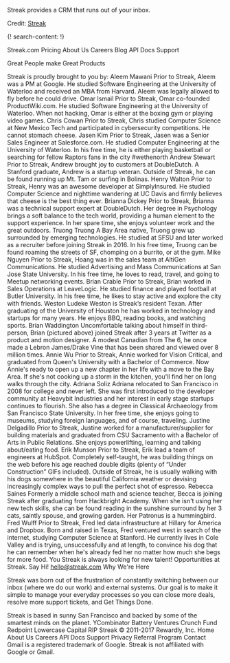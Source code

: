 
Streak provides a CRM that runs out of your inbox.

Credit: [Streak](https://www.streak.com/)

{! search-content: !}

Streak.com
Pricing About Us Careers Blog API Docs Support

Great People make Great Products

Streak is proudly brought to you by:
Aleem Mawani 
Prior to Streak, Aleem was a PM at Google. He studied Software Engineering at the University of Waterloo and received an MBA from Harvard. Aleem was legally allowed to fly before he could drive.
Omar Ismail 
Prior to Streak, Omar co-founded ProductWiki.com. He studied Software Engineering at the University of Waterloo. When not hacking, Omar is either at the boxing gym or playing video games.
Chris Cowan
Prior to Streak, Chris studied Computer Science at New Mexico Tech and participated in cybersecurity competitions. He cannot stomach cheese.
Jasen Kim
Prior to Streak, Jasen was a Senior Sales Engineer at Salesforce.com. He studied Computer Engineering at the University of Waterloo. In his free time, he is either playing basketball or searching for fellow Raptors fans in the city #wethenorth
Andrew Stewart 
Prior to Streak, Andrew brought joy to customers at DoubleDutch. A Stanford graduate, Andrew is a startup veteran. Outside of Streak, he can be found running up Mt. Tam or surfing in Bolinas.
Henry Walton
Prior to Streak, Henry was an awesome developer at SimplyInsured. He studied Computer Science and nighttime wandering at UC Davis and firmly believes that cheese is the best thing ever.
Brianna Dickey
Prior to Streak, Brianna was a technical support expert at DoubleDutch. Her degree in Psychology brings a soft balance to the tech world, providing a human element to the support experience. In her spare time, she enjoys volunteer work and the great outdoors.
Truong Truong
A Bay Area native, Truong grew up surrounded by emerging technologies. He studied at SFSU and later worked as a recruiter before joining Streak in 2016. In his free time, Truong can be found roaming the streets of SF, chomping on a burrito, or at the gym.
Mike Nguyen
Prior to Streak, Hoang was in the sales team at AltiGen Communications. He studied Advertising and Mass Communications at San Jose State University. In his free time, he loves to read, travel, and going to Meetup networking events.
Brian Crable
Prior to Streak, Brian worked in Sales Operations at LeaveLogic. He studied finance and played football at Butler University. In his free time, he likes to stay active and explore the city with friends.
Weston Ludeke
Weston is Streak’s resident Texan. After graduating of the University of Houston he has worked in technology and startups for many years. He enjoys BBQ, reading books, and watching sports.
Brian Waddington
Uncomfortable talking about himself in third-person, Brian (pictured above) joined Streak after 3 years at Twitter as a product and motion designer. A modest Canadian from The 6, he once made a Lebron James/Drake Vine that has been shared and viewed over 8 million times.
Annie Wu
Prior to Streak, Annie worked for Vision Critical, and graduated from Queen's University with a Bachelor of Commerce. Now Annie's ready to open up a new chapter in her life with a move to the Bay Area. If she's not cooking up a storm in the kitchen, you'll find her on long walks through the city.
Adriana Soliz
Adriana relocated to San Francisco in 2008 for college and never left. She was first introduced to the developer community at Heavybit Industries and her interest in early stage startups continues to flourish. She also has a degree in Classical Archaeology from San Francisco State University. In her free time, she enjoys going to museums, studying foreign languages, and of course, traveling.
Justine Delgadillo
Prior to Streak, Justine worked for a manufacturer/supplier for building materials and graduated from CSU Sacramento with a Bachelor of Arts in Public Relations. She enjoys powerlifting, learning and talking about/eating food.
Erik Munson
Prior to Streak, Erik lead a team of engineers at HubSpot. Completely self-taught, he was building things on the web before his age reached double digits (plenty of “Under Construction” GIFs included). Outside of Streak, he is usually walking with his dogs somewhere in the beautiful California weather or devising increasingly complex ways to pull the perfect shot of espresso.
Rebecca Saines
Formerly a middle school math and science teacher, Becca is joining Streak after graduating from Hackbright Academy. When she isn't using her new tech skills, she can be found reading in the sunshine surround by her 3 cats, saintly spouse, and growing garden. Her Patronus is a hummingbird.
Fred Wulff
Prior to Streak, Fred led data infrastructure at Hillary for America and Dropbox. Born and raised in Texas, Fred ventured west in search of the internet, studying Computer Science at Stanford. He currently lives in Cole Valley and is trying, unsuccessfully and at length, to convince his dog that he can remember when he's already fed her no matter how much she begs for more food.
You
Streak is always looking for new talent! Opportunities at Streak.
Say Hi! hello@streak.com
Why We're Here

Streak was born out of the frustration of constantly switching between our inbox (where we do our work) and external systems. Our goal is to make it simple to manage your everyday processes so you can close more deals, resolve more support tickets, and Get Things Done.

Streak is based in sunny San Francisco and backed by some of the smartest minds on the planet.
YCombinator  Battery Ventures Crunch Fund  Redpoint Lowercase Capital
RIP Streak
© 2011-2017 Rewardly, Inc. Home About Us Careers API Docs Support Privacy Referral Program Contact
Gmail is a registered trademark of Google. Streak is not affiliated with Google or Gmail.


